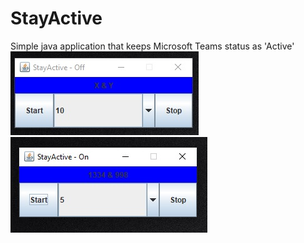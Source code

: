 # StayActive
Simple java application that keeps Microsoft Teams status as 'Active'<br/>
![Screenshot](off.jpg)
![Screenshot](on.jpg)
